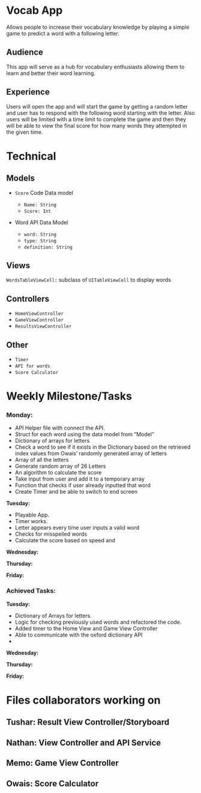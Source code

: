 # Vocab App
Allows people to increase their vocabulary knowledge by playing a simple game to predict a word with a following letter.

## Audience
This app will serve as a hub for vocabulary enthusiasts allowing them to learn and better their word learning.

## Experience
Users will open the app and will start the game by getting a random letter and user has to respond with the following word starting with the letter. Also users will be limited with a time limit to complete the game and then they will be able to view the final score for how many words they attempted in the given time.

# Technical

## Models

* `Score` Code Data model
  * `Name: String`
  * `Score: Int`

* Word API Data Model
  * `word: String`
  * `type: String`
  * `definition: String`

## Views
`WordsTableViewCell:` subclass of `UITableViewCell` to display words

## Controllers
* `HomeViewController`
* `GameViewController`
* `ResultsViewController` 

## Other
* `Timer`
* `API for words`
* `Score Calculator`

# Weekly Milestone/Tasks

### **Monday:**
* API Helper file with connect the API.
* Struct for each word using the data model from “Model”
* Dictionary of arrays for letters
* Check a word to see if it exists in the <Letter> Dictionary based on the retrieved index values from Owais’ randomly generated array of letters
* Array of all the letters
* Generate random array of 26 Letters
* An algorithm to calculate the score 
* Take input from user and add it to a temporary array
* Function that checks if user already inputted that word
* Create Timer and be able to switch to end screen

**Tuesday:**
* Playable App.
* Timer works.
* Letter appears every time user inputs a valid word
* Checks for misspelled words
* Calculate the score based on speed and 

**Wednesday:**

**Thursday:**

**Friday:**


### **Achieved Tasks:** 

**Tuesday:**
* Dictionary of Arrays for letters.
* Logic for checking previously used words and refactored the code.
* Added timer to the Home View and Game View Controller
* Able to communicate with the oxford dictionary API
*  

**Wednesday:**

**Thursday:**

**Friday:**

# Files collaborators working on 

## Tushar: Result View Controller/Storyboard

## Nathan: View Controller and API Service

## Memo: Game View Controller

## Owais: Score Calculator 
